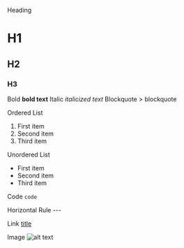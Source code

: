 Heading	
# H1
## H2
### H3
Bold	**bold text**
Italic	*italicized text*
Blockquote	> blockquote
 
Ordered List	
1. First item
2. Second item
3. Third item
    
Unordered List	
- First item
- Second item
- Third item
 
Code	`code`
 
Horizontal Rule	---
 
Link	[title](https://www.example.com)
 
Image	![alt text](image.jpg)